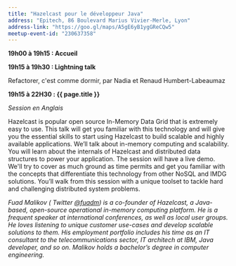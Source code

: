 ```yaml
---
title: "Hazelcast pour le développeur Java"
address: "Epitech, 86 Boulevard Marius Vivier-Merle, Lyon"
address-link: "https://goo.gl/maps/A5gE6yB1ygGReCQw5"
meetup-event-id: "230637358"
---
```


**19h00 à 19h15 : Accueil**

**19h15 à 19h30 : Lightning talk**

Refactorer, c'est comme dormir, par Nadia et Renaud Humbert-Labeaumaz

**19h15 à 22H30 : {{ page.title }}**

*Session en Anglais*

Hazelcast is popular open source In-Memory Data Grid that is extremely easy to use. 
This talk will get you familiar with this technology and will give you the essential skills to start using Hazelcast to build scalable and highly available applications. 
We’ll talk about in-memory computing and scalability. 
You will learn about the internals of Hazelcast and distributed data structures to power your application. 
The session will have a live demo. 
We'll try to cover as much ground as time permits and get you familiar with the concepts that differentiate this technology from other NoSQL and IMDG solutions. 
You’ll walk from this session with a unique toolset to tackle hard and challenging distributed system problems.

*Fuad Malikov
( <i class="fab fa-twitter"></i><span class="d-sm-none"> Twitter</span> [@fuadm](http://twitter.com/fuadm))
is a co-founder of Hazelcast, a Java-based, open-source operational in-memory computing platform. 
He is a frequent speaker at international conferences, as well as local user groups. 
He loves listening to unique customer use-cases and develop scalable solutions to them. 
His employment portfolio includes his time as an IT consultant to the telecommunications sector, IT architech at IBM, Java developer, and so on. 
Malikov holds a bachelor’s degree in computer engineering.*

